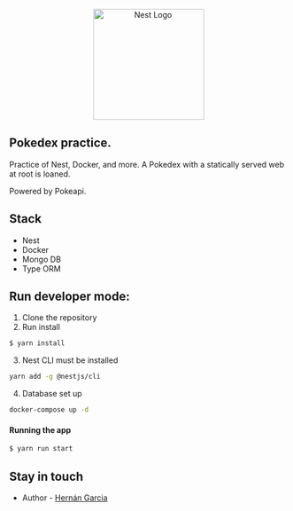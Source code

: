<p align="center">
  <a href="http://pokeapi.co/" target="blank"><img src="https://www.nintenderos.com/wp-content/uploads/2020/02/pokedex.jpg" width="200" alt="Nest Logo" /></a>
</p>

## Pokedex practice.

Practice of Nest, Docker, and more. 
A Pokedex with a statically served web at root is loaned.

Powered by Pokeapi.

## Stack

* Nest 
* Docker
* Mongo DB
* Type ORM



## Run developer mode:

1. Clone the repository
2. Run install

```bash
$ yarn install
```
3. Nest CLI must be installed
```bash
yarn add -g @nestjs/cli
```
4. Database set up
```bash
docker-compose up -d
```

#### Running the app

```bash
$ yarn run start
```

## Stay in touch

- Author - [Hernán Garcia](https://hernancurr.vercel.com)
